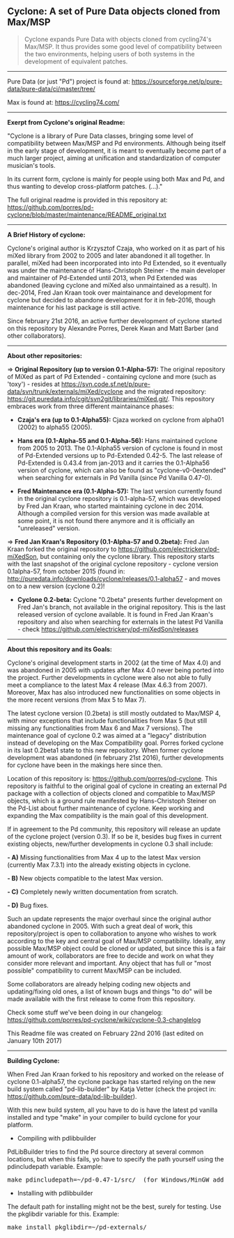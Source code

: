 Cyclone: A set of Pure Data objects cloned from Max/MSP 
-------

> Cyclone expands Pure Data with objects cloned from cycling74's Max/MSP. It thus provides some good level of compatibility between the two environments, helping users of both systems in the development of equivalent patches. 

--------------------

Pure Data (or just "Pd") project is found at: https://sourceforge.net/p/pure-data/pure-data/ci/master/tree/

Max is found at: https://cycling74.com/

--------------------

<strong>Exerpt from Cyclone's original Readme:</strong>

"Cyclone is a library of Pure Data classes, bringing some level of compatibility between Max/MSP and Pd environments. Although being itself in the early stage of development, it is meant to eventually become part of a much larger project, aiming at unification and standardization of computer musician's tools. 

In its current form, cyclone is mainly for people using both Max and Pd, and thus wanting to develop cross-platform patches. (...)."

The full original readme is provided in this repository at: <https://github.com/porres/pd-cyclone/blob/master/maintenance/README_original.txt>

-------

<strong>A Brief History of cyclone:</strong>

Cyclone's original author is Krzysztof Czaja, who worked on it as part of his miXed library from 2002 to 2005 and later abandoned it all together. In parallel, miXed had been incorporated into into Pd Extended, so it eventually was under the maintenance of Hans-Christoph Steiner - the main developer and maintainer of Pd-Extended until 2013, when Pd Extended was abandoned (leaving cyclone and miXed also unmaintained as a result). In dec-2014, Fred Jan Kraan took over maintainance and development for cyclone but decided to abandone development for it in feb-2016, though maintenance for his last package is still active.

Since february 21st 2016, an active further development of cyclone started on this repository by Alexandre Porres, Derek Kwan and Matt Barber (and other collaborators).

-------

<strong>About other repositories:</strong>

=> <strong>Original Repository (up to version 0.1-Alpha-57):</strong>
The original repository of MiXed as part of Pd Extended - containing cyclone and more (such as 'toxy') - resides at <https://svn.code.sf.net/p/pure-data/svn/trunk/externals/miXed/cyclone> and the migrated repository: <https://git.puredata.info/cgit/svn2git/libraries/miXed.git/>. This repository embraces work from three different maintainance phases: 

- <strong>Czaja's era (up to 0.1-Alpha55):</strong> Cjaza worked on cyclone from alpha01 (2002) to alpha55 (2005). 

- <strong>Hans era (0.1-Alpha-55 and 0.1-Alpha-56):</strong> Hans maintained cyclone from 2005 to 2013. The 0.1-Alpha55 version of cyclone is found in most of Pd-Extended versions up to Pd-Extended 0.42-5. The last release of Pd-Extended is 0.43.4 from jan-2013 and it carries the 0.1-Alpha56 version of cyclone, which can also be found as "cyclone-v0-0extended" when searching for externals in Pd Vanilla (since Pd Vanilla 0.47-0).

- <strong>Fred Maintenance era (0.1-Alpha-57):</strong> The last version currently found in the original cyclone repository is 0.1-alpha-57, which was developed by Fred Jan Kraan, who started maintaining cyclone in dec 2014. Although a compiled version for this version was made available at some point, it is not found there anymore and it is officially an "unreleased" version.

=> <strong>Fred Jan Kraan's Repository (0.1-Alpha-57 and 0.2beta):</strong> Fred Jan Kraan forked the original repository to <https://github.com/electrickery/pd-miXedSon>, but containing only the cyclone library. This repository starts with the last snapshot of the original cyclone repository - cyclone version 0.1alpha-57, from october 2015 (found in: <http://puredata.info/downloads/cyclone/releases/0.1-alpha57> - and moves on to a new version (cyclone 0.2)!

- <strong>Cyclone 0.2-beta:</strong> Cyclone "0.2beta" presents further development on Fred Jan's branch, not available in the original repository. This is the last released version of cyclone available. It is found in Fred Jan Kraan's repository and also when searching for externals in the latest Pd Vanilla - check https://github.com/electrickery/pd-miXedSon/releases

-------

<strong>About this repository and its Goals:</strong>

Cyclone's original development starts in 2002 (at the time of Max 4.0) and was abandoned in 2005 with updates after Max 4.0 never being ported into the project. Further developments in cyclone were also not able to fully meet a compliance to the latest Max 4 release (Max 4.6.3 from 2007). Moreover, Max has also introduced new functionalities on some objects in the more recent versions (from Max 5 to Max 7). 

The latest cyclone version (0.2beta) is still mostly outdated to Max/MSP 4, with minor exceptions that include functionalities from Max 5 (but still missing any functionalities from Max 6 and Max 7 versions). The maintenance goal of cyclone 0.2 was aimed at a "legacy" distribution instead of developing on the Max Compatibility goal. Porres forked cyclone in its last 0.2beta1 state to this new repository. When former cyclone development was abandoned (in february 21st 2016), further developments for cyclone have been in the makings here since then.

Location of this repository is: https://github.com/porres/pd-cyclone. This repository is faithful to the original goal of cyclone in creating an external Pd package with a collection of objects cloned and compatible to Max/MSP objects, which is a ground rule manifested by Hans-Christoph Steiner on the Pd-List about further maintenance of cyclone. Keep working and expanding the Max compatibility is the main goal of this development. 

If in agreement to the Pd community, this repository will release an update of the cyclone project (version 0.3). If so be it, besides bug fixes in current existing objects, new/further developments in cyclone 0.3 shall include:

<strong>- A)</strong> Missing functionalities from Max 4 up to the latest Max version (currently Max 7.3.1) into the already existing objects in cyclone.

<strong>- B)</strong> New objects compatible to the latest Max version. 

<strong>- C)</strong> Completely newly written documentation from scratch. 

<strong>- D)</strong> Bug fixes. 

Such an update represents the major overhaul since the original author abandoned cyclone in 2005. With such a great deal of work, this repository/project is open to collaboration to anyone who wishes to work according to the key and central goal of Max/MSP compatibility. Ideally, any possible Max/MSP object could be cloned or updated, but since this is a fair amount of work, collaborators are free to decide and work on what they consider more relevant and important. Any object that has full or "most possible" compatibility to current Max/MSP can be included. 

Some collaborators are already helping coding new objects and updating/fixing old ones, a list of known bugs and things "to do" will be made available with the first release to come from this repository.

Check some stuff we've been doing in our changelog: https://github.com/porres/pd-cyclone/wiki/cyclone-0.3-changlelog

This Readme file was created on February 22nd 2016 
(last edited on January 10th 2017)

-------
<strong>Building Cyclone:</strong>

When Fred Jan Kraan forked to his repository and worked on the release of cyclone 0.1-alpha57, the cyclone package has started relying on the new build system called "pd-lib-builder" by Katja Vetter (check the project in: <https://github.com/pure-data/pd-lib-builder>). 

With this new build system, all you have to do is have the latest pd vanilla installed and type "make" in your compiler to build cyclone for your platform.

* Compiling with pdlibbuilder

PdLibBuilder tries to find the Pd source directory at several common locations, but when this fails, yo have to specify the path yourself using the pdincludepath variable. Example:

<pre>make pdincludepath=~/pd-0.47-1/src/  (for Windows/MinGW add 'pdbinpath=~/pd-0.47-1/bin/)</pre>

* Installing with pdlibbuilder

The default path for installing might not be the best, surely for testing. Use the pkglibdir variable for this. Example:

<pre>make install pkglibdir=~/pd-externals/</pre>
